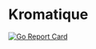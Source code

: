 # Kromatique

[![Go Report Card](https://goreportcard.com/badge/github.com/kennythebard/kromatique)](https://goreportcard.com/report/github.com/kennythebard/kromatique)